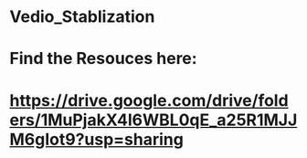 # Vedio_Stablization
# Find the Resouces here:
# https://drive.google.com/drive/folders/1MuPjakX4l6WBL0qE_a25R1MJJM6gIot9?usp=sharing
